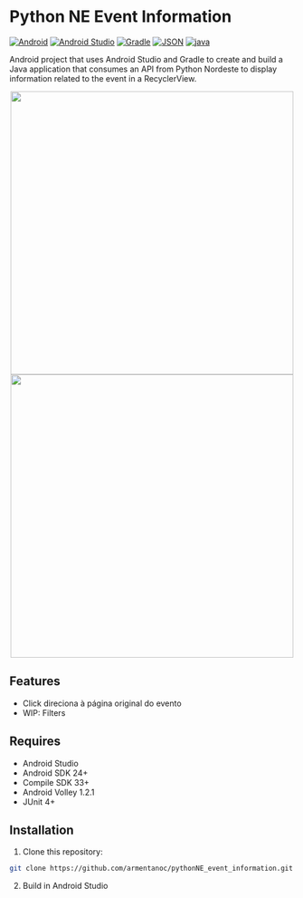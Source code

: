 <h1 align="left"> Python NE Event Information</h1>

<a href='' target="_blank"><img alt='Android' src='https://img.shields.io/badge/Android-100000?style=modern&logo=Android&logoColor=white&labelColor=4caf50&color=4caf50'/></a>
<a href='' target="_blank"><img alt='Android Studio' src='https://img.shields.io/badge/Android_Studio-100000?style=modern&logo=Android Studio&logoColor=white&labelColor=478af4&color=478af4'/></a>
<a href='' target="_blank"><img alt='Gradle' src='https://img.shields.io/badge/Gradle-100000?style=modern&logo=Gradle&logoColor=white&labelColor=3bb8be&color=3bb8be'/></a>
<a href='' target="_blank"><img alt='JSON' src='https://img.shields.io/badge/JSON-100000?style=modern&logo=JSON&logoColor=white&labelColor=161616&color=161616'/></a>
<a href='' target="_blank"><img alt='java' src='https://img.shields.io/badge/Java-ED8B00?style=modern&logo=openjdk&logoColor=white'/></a>

<p>Android project that uses Android Studio and Gradle to create and build a Java application that consumes an API from Python Nordeste to display information related to the event in a RecyclerView. </p>

<div align="center" display="flex">
<img src="https://github.com/armentanoc/pythonNE_event_information/assets/88147887/a005feb3-c386-4adb-a1df-3d51a8bb7a2b" height="500px">
<img src="https://github.com/armentanoc/pythonNE_event_information/assets/88147887/9f7bad7c-1cfe-4209-bf8c-61f30d540b37" height="500px">
</div>



## Features

- Click direciona à página original do evento
- WIP: Filters

## Requires

- Android Studio
- Android SDK 24+
- Compile SDK 33+
- Android Volley 1.2.1
- JUnit 4+

## Installation

1. Clone this repository:
```bash
git clone https://github.com/armentanoc/pythonNE_event_information.git
```

2. Build in Android Studio 
